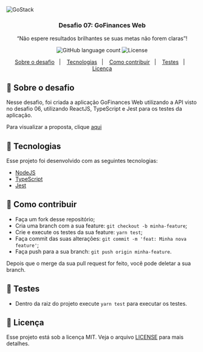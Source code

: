 <img alt="GoStack" src="https://storage.googleapis.com/golden-wind/bootcamp-gostack/header-desafios.png" />

<h3 align="center">
  Desafio 07: GoFinances Web
</h3>

<p align="center">“Não espere resultados brilhantes se suas metas não forem claras”!</blockquote>

<p align="center">
  <img alt="GitHub language count" src="https://img.shields.io/github/languages/count/rocketseat/bootcamp-gostack-desafios?color=%2304D361">

  <img alt="License" src="https://img.shields.io/badge/license-MIT-%2304D361">

</p>

<p align="center">
  <a href="#rocket-sobre-o-desafio">Sobre o desafio</a>&nbsp;&nbsp;&nbsp;|&nbsp;&nbsp;&nbsp;
  <a href="#rocket-tecnologias">Tecnologias</a>&nbsp;&nbsp;&nbsp;|&nbsp;&nbsp;&nbsp;
  <a href="#-como-contribuir">Como contribuir</a>&nbsp;&nbsp;&nbsp;|&nbsp;&nbsp;&nbsp;
  <a href="#nut_and_bolt-testes">Testes</a>&nbsp;&nbsp;&nbsp;|&nbsp;&nbsp;&nbsp;
  <a href="#memo-licença">Licença</a>
</p>

## :rocket: Sobre o desafio

Nesse desafio, foi criada a aplicação GoFinances Web utilizando a API visto no desafio 06, utilizando ReactJS, TypeScript e Jest
para os testes da aplicação.

Para visualizar a proposta, clique [aqui](https://github.com/Rocketseat/bootcamp-gostack-desafios/tree/master/desafio-fundamentos-reactjs)

## :rocket: Tecnologias

Esse projeto foi desenvolvido com as seguintes tecnologias:

- [NodeJS](https://nodejs.org/en/)
- [TypeScript](https://www.typescriptlang.org/docs/home) 
- [Jest](https://jestjs.io/docs/en/getting-started)


## 🤔 Como contribuir

- Faça um fork desse repositório;
- Cria uma branch com a sua feature: `git checkout -b minha-feature`;
- Crie e execute os testes da sua feature: `yarn test`;
- Faça commit das suas alterações: `git commit -m 'feat: Minha nova feature'`;
- Faça push para a sua branch: `git push origin minha-feature`.

Depois que o merge da sua pull request for feito, você pode deletar a sua branch.

## :nut_and_bolt: Testes
- Dentro da raiz do projeto execute ``` yarn test ``` para executar os testes.

## :memo: Licença

Esse projeto está sob a licença MIT. Veja o arquivo [LICENSE](LICENSE.md) para mais detalhes.
